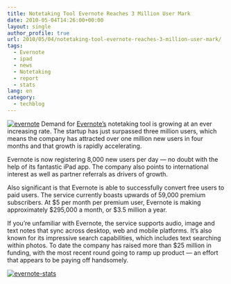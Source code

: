 ```yaml
---
title: Notetaking Tool Evernote Reaches 3 Million User Mark
date: 2010-05-04T14:26:00+00:00
layout: single
author_profile: true
url: 2010/05/04/notetaking-tool-evernote-reaches-3-million-user-mark/
tags:
  - Evernote
  - ipad
  - news
  - Notetaking
  - report
  - stats
lang: en
category: 
  - techblog
---
```

[![evernote](http://lh5.ggpht.com/_vaUVXcmC3OI/S-Anfk6OvtI/AAAAAAAACGE/4AemZ5hrXHM/evernote_thumb%5B1%5D.jpg?imgmax=800 "evernote")](http://lh5.ggpht.com/_vaUVXcmC3OI/S-And9hh2mI/AAAAAAAACGA/duFfHxJFQhE/s1600-h/evernote%5B3%5D.jpg) Demand for [Evernote’s](http://www.evernote.com/) notetaking tool is growing at an ever increasing rate. The startup has just surpassed three million users, which means the company has attracted over one million new users in four months and that growth is rapidly accelerating. 

Evernote is now registering 8,000 new users per day — no doubt with the help of its fantastic iPad app. The company also points to international interest as well as partner referrals as drivers of growth. 

Also significant is that Evernote is able to successfully convert free users to paid users. The service currently boasts upwards of 59,000 premium subscribers. At $5 per month per premium user, Evernote is making approximately $295,000 a month, or $3.5 million a year. 

If you’re unfamiliar with Evernote, the service supports audio, image and text notes that sync across desktop, web and mobile platforms. It’s also known for its impressive search capabilities, which includes text searching within photos. To date the company has raised more than $25 million in funding, with the most recent round going to ramp up product — an effort that appears to be paying off handsomely. 

[![evernote-stats](http://lh3.ggpht.com/_vaUVXcmC3OI/S-AnkSY5_HI/AAAAAAAACGM/UAzLs2cHvmo/evernote-stats_thumb%5B3%5D.jpg?imgmax=800 "evernote-stats")](http://lh3.ggpht.com/_vaUVXcmC3OI/S-AnhRwZIKI/AAAAAAAACGI/NpRO0JGwxr0/s1600-h/evernote-stats%5B5%5D.jpg)